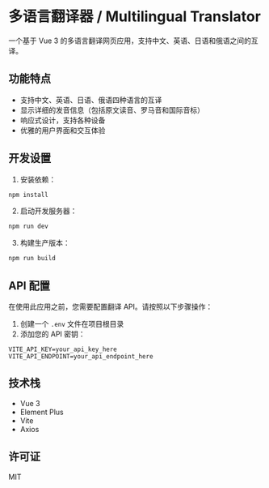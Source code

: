 # 多语言翻译器 / Multilingual Translator

一个基于 Vue 3 的多语言翻译网页应用，支持中文、英语、日语和俄语之间的互译。

## 功能特点

- 支持中文、英语、日语、俄语四种语言的互译
- 显示详细的发音信息（包括原文读音、罗马音和国际音标）
- 响应式设计，支持各种设备
- 优雅的用户界面和交互体验

## 开发设置

1. 安装依赖：
```bash
npm install
```

2. 启动开发服务器：
```bash
npm run dev
```

3. 构建生产版本：
```bash
npm run build
```

## API 配置

在使用此应用之前，您需要配置翻译 API。请按照以下步骤操作：

1. 创建一个 `.env` 文件在项目根目录
2. 添加您的 API 密钥：
```
VITE_API_KEY=your_api_key_here
VITE_API_ENDPOINT=your_api_endpoint_here
```

## 技术栈

- Vue 3
- Element Plus
- Vite
- Axios

## 许可证

MIT
